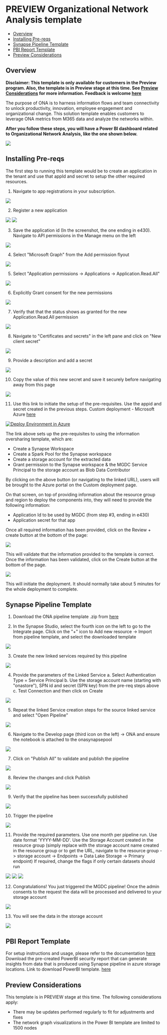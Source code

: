 # PREVIEW Organizational Network Analysis template

- [Overview](#Overview)
- [Installing Pre-reqs](#Installing-Pre-reqs)
- [Synapse Pipeline Template](#Synapse-Pipeline-Template)
- [PBI Report Template](#PBI-Report-Template)
- [Preview Considerations](#Preview-Considerations)


## Overview

**Disclaimer: This template is only available for customers in the Preview program. Also, the template is in Preview stage at this time. See [Preview Considerations](#Preview-Considerations) for more information. Feedback is welcome [here](https://aka.ms/ona-m365-feedback)**

The purpose of ONA is to harness information flows and team connectivity to unlock productivity, innovation, employee engagement and organizational change. This solution template enables customers to leverage ONA metrics from M365 data and analyze the networks within.


**After you follow these steps, you will have a Power BI dashboard related to Organizational Network Analysis, like the one shown below.**

![](Images/0.1.png) 

## Installing Pre-reqs
The first step to running this template would be to create an application in the tenant and use that appId 
and secret to setup the other required resources.

1. Navigate to app registrations in your subscription.

![](Images/1.1.png)

2. Register a new application

![](Images/1.2.png)
![](Images/1.3.png)

3. Save the application id (In the screenshot, the one ending in e430). Navigate to API permissions in the Manage menu on the left

![](Images/1.4.png)

4. Select "Microsoft Graph" from the Add permission flyout

![](Images/1.5.png)

5. Select "Application permissions -> Applications -> Application.Read.All"

![](Images/1.6.png)

6. Explicitly Grant consent for the new permissions

![](Images/1.7.png)

7. Verify that that the status shows as granted for the new Application.Read.All permission

![](Images/1.8.png)

8. Navigate to "Certificates and secrets" in the left pane and click on "New client secret"

![](Images/1.9.png)

9. Provide a description and add a secret

![](Images/1.10.png)

10. Copy the value of this new secret and save it securely before navigating away from this page

![](Images/1.11.png)

11. Use this link to initiate the setup of the pre-requisites. Use the appid and secret created in the 
previous steps. Custom deployment - Microsoft Azure [here](https://portal.azure.com/#create/Microsoft.Template/uri/https%3A%2F%2Fraw.githubusercontent.com%2Fmicrosoftgraph%2Fdataconnect-solutions%2Fmain%2Fsolutions%2Fona%2FARMTemplate%2Fazuredeploy.json?token=AATN3TJ6UQWU7TFMZ2R6ZW3ASL5JQ)

<a href="https://portal.azure.com/#create/Microsoft.Template/uri/https%3A%2F%2Fraw.githubusercontent.com%2Fmicrosoftgraph%2Fdataconnect-solutions%2Fmain%2Fsolutions%2Fona%2FARMTemplate%2Fazuredeploy.json?token=AATN3TJ6UQWU7TFMZ2R6ZW3ASL5JQ"><img src="https://camo.githubusercontent.com/bad3d579584bd4996af60a96735a0fdcb9f402933c139cc6c4c4a4577576411f/68747470733a2f2f616b612e6d732f6465706c6f79746f617a757265627574746f6e" alt="Deploy Environment in Azure" /></a>

The link above sets up the pre-requisites to using the information oversharing template, which are:

- Create a Synapse Workspace
- Create a Spark Pool for the Synapse workspace
- Create a storage account for the extracted data
- Grant permission to the Synapse workspace & the MGDC Service Principal to the storage account as Blob Data Contributor

By clicking on the above button (or navigating to the linked URL), users will be brought to the Azure portal on the Custom deployment page.

On that screen, on top of providing information about the resource group and region to deploy the components into, they will need to provide the following information:

- Application Id to be used by MGDC (from step #3, ending in e430)
- Application secret for that app

Once all required information has been provided, click on the Review + create button at the bottom of the page:

![](Images/1.12.png)

This will validate that the information provided to the template is correct. Once the information has been validated, click on the Create button at the bottom of the page.

![](Images/1.13.png)

This will initiate the deployment. It should normally take about 5 minutes for the whole deployment to complete.

## Synapse Pipeline Template

1.  Download the ONA pipeline template .zip from [here](https://github.com/microsoftgraph/dataconnect-solutions/tree/main/solutions/ona/SynapsePipelineTemplate)

2.  In the Synapse Studio, select the fourth icon on the left to go to the Integrate page. Click on the "+" icon to Add new resource -> Import from pipeline template, and select the downloaded template

![](Images/3.1.png)

3.  Create the new linked services required by this pipeline

![](Images/3.2.png)

4.  Provide the parameters of the Linked Service 
        a. Select Authentication Type = Service Principal 
        b. Use the storage account name (starting with "onastore"), SPN id and secret (SPN key) from the pre-req steps above
        c. Test Connection and then click on Create

![](Images/3.3.png)

5.  Repeat the linked Service creation steps for the source linked service and select "Open Pipeline"

![](Images/3.4.png)

6.  Navigate to the Develop page (third icon on the left) -> ONA and ensure the notebook is attached to the onasynapsepool

![](Images/3.5.png)

7.  Click on "Publish All" to validate and publish the pipeline

![](Images/3.6.png)

8. Review the changes and click Publish

![](Images/3.7.png)

9. Verify that the pipeline has been successfully published

![](Images/3.8.png)

10. Trigger the pipeline

![](Images/3.9.png)

11. Provide the required parameters. Use one month per pipeline run. Use date format 'YYYY-MM-DD'.
Use the Storage Account created in the resource group (simply replace with the storage account name created in the resource group or to get the URL, navigate to the resource group -> storage account -> Endpoints -> Data Lake Storage -> Primary endpoint)
If required, change the flags if only certain datasets should run

![](Images/3.10.png)
![](Images/3.11.1.png)
![](Images/3.11.2.png)

12. Congratulations! You just triggered the MGDC pipeline! Once the admin consents to the request the data will be processed and delivered to your storage account

![](Images/3.12.png)

13. You will see the data in the storage account

![](Images/3.13.png)

## **PBI Report Template**

For setup instructions and usage, please refer to the documentation [here](https://github.com/microsoftgraph/dataconnect-solutions/tree/main/solutions/ona/PBItemplate) 
Download the pre-created PowerBI security report that can generate insights from data that is produced using Synapse pipeline in azure storage locations. Link to download PowerBI template. [here](http://aka.ms/ona-m365-pbi)

## **Preview Considerations**
This template is in PREVIEW stage at this time. The following considerations apply:
- There may be updates performed regularly to fit for adjustments and fixes 
- The network graph visualizations in the Power BI template are limited to 1500 nodes